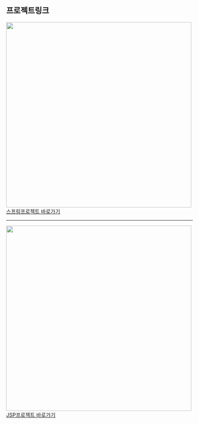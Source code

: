 <h2>프로젝트링크</h2>
<img src="https://cosmicmansion.co.kr/web/upload/ddongrim/main2_01.jpg" width="500px"/>
<a href="http://49.142.157.251:9090/javagreenS_jjm/">스프링프로젝트 바로가기</a>
<hr/>
<img src="https://www.kia.com/content/dam/kwcms/kr/ko/images/vehicles/EV6/features/Ev6_22my_pe_v2l_01.jpg" width="500px"/>
<a href="http://49.142.157.251:9090/javagreenJ_jjm/">JSP프로젝트 바로가기</a>

